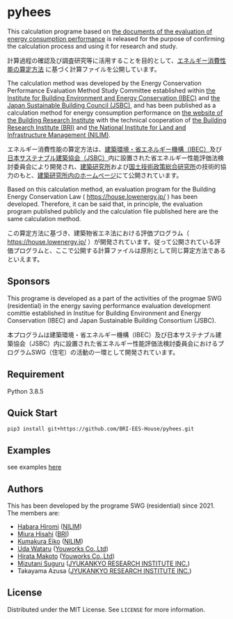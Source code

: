 # pyhees

This calculation programe based on [the documents of the evaluation of energy consumption performance](https://www.kenken.go.jp/becc/house.html) is released for the purpose of confirming the calculation process and using it for research and study. 

計算過程の確認及び調査研究等に活⽤することを⽬的として、[エネルギー消費性能の算定⽅法](https://www.kenken.go.jp/becc/house.html) に基づく計算ファイルを公開しています。 

The calculation method was developed by the Energy Conservation Performance Evaluation Method Study Committee established within [the Institute for Building Environment and Energy Conservation (IBEC)](https://www.ibec.or.jp/) and [the Japan Sustainable Building Council (JSBC)](https://www.jsbc.or.jp/), and has been published as a calculation method for energy consumption performance on [the website of the Building Research Institute](https://www.kenken.go.jp/becc/house.html) with the technical cooperation of [the Building Research Institute (BRI)](https://www.kenken.go.jp/) and [the National Institute for Land and Infrastructure Management (NILIM)](http://www.nilim.go.jp/).

エネルギー消費性能の算定方法は、[建築環境・省エネルギー機構（IBEC）](https://www.ibec.or.jp/)及び[日本サステナブル建築協会（JSBC）](https://www.jsbc.or.jp/)内に設置された省エネルギー性能評価法検討委員会により開発され、[建築研究所](https://www.kenken.go.jp/)および[国土技術政策総合研究所](http://www.nilim.go.jp/)の技術的協力のもと、[建築研究所内のホームページ]( https://www.kenken.go.jp/becc/house.html)にて公開されています。

Based on this calculation method, an evaluation program for the Building Energy Conservation Law ( https://house.lowenergy.jp/ ) has been developed. Therefore, it can be said that, in principle, the evaluation program published publicly and the calculation file published here are the same calculation method.

この算定方法に基づき、建築物省エネ法における評価プログラム（ https://house.lowenergy.jp/ ）が開発されています。従って公開されている評価プログラムと、ここで公開する計算ファイルは原則として同じ算定方法であるといえます。


## Sponsors

This programe is developed as a part of the activities of the progmae SWG (residential) in the energy saving performance evaluation development comittie established in Institue for Building Environment and Energy Conservation (IBEC) and Japan Sustainable Building Consortium (JSBC).

本プログラムは建築環境・省エネルギー機構（IBEC）及び日本サステナブル建築協会（JSBC）内に設置された省エネルギー性能評価法検討委員会におけるプログラムSWG（住宅）の活動の一環として開発されています。


## Requirement

Python 3.8.5

## Quick Start

```
pip3 install git+https://github.com/BRI-EES-House/pyhees.git
```

## Examples
see examples [here](https://github.com/BRI-EES-House/pyhees_example)

## Authors

This has been developed by the programe SWG (residential) since 2021. The members are:
- [Habara Hiromi](https://github.com/HiromiHabara) ([NILIM](http://www.nilim.go.jp/))
- [Miura Hisahi](https://github.com/HisashiMiura) ([BRI](https://www.kenken.go.jp/))
- [Kumakura Eiko](https://github.com/kkkuma) ([NILIM](http://www.nilim.go.jp/))
- [Uda Wataru](https://github.com/udawtr) ([Youworks Co.,Ltd](https://youworks.jp/))
- [Hirata Makoto](https://github.com/rhirata0930) ([Youworks Co.,Ltd](https://youworks.jp/))
- [Mizutani Suguru](https://github.com/SMizutani) ([JYUKANKYO RESEARCH INSTITUTE INC.](https://www.jyuri.co.jp/))
- Takayama Azusa ([JYUKANKYO RESEARCH INSTITUTE INC.](https://www.jyuri.co.jp/))

## License

Distributed under the MIT License. See `LICENSE` for more information.
